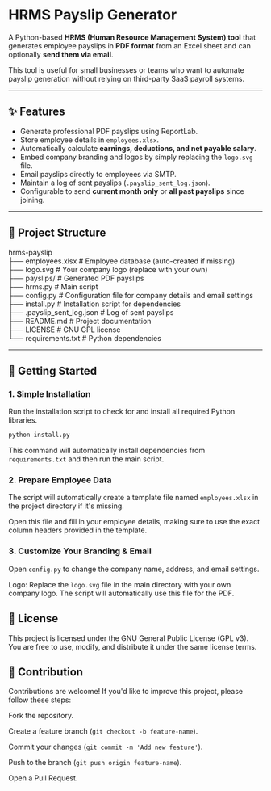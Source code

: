 # HRMS Payslip Generator

A Python-based **HRMS (Human Resource Management System) tool** that generates employee payslips in **PDF format** from an Excel sheet and can optionally **send them via email**.

This tool is useful for small businesses or teams who want to automate payslip generation without relying on third-party SaaS payroll systems.

---

## ✨ Features
- Generate professional PDF payslips using ReportLab.
- Store employee details in `employees.xlsx`.
- Automatically calculate **earnings, deductions, and net payable salary**.
- Embed company branding and logos by simply replacing the `logo.svg` file.
- Email payslips directly to employees via SMTP.
- Maintain a log of sent payslips (`.payslip_sent_log.json`).
- Configurable to send **current month only** or **all past payslips** since joining.

---

## 📂 Project Structure
hrms-payslip\
├── employees.xlsx # Employee database (auto-created if missing)\
├── logo.svg       # Your company logo (replace with your own)\
├── payslips/      # Generated PDF payslips\
├── hrms.py        # Main script\
├── config.py      # Configuration file for company details and email settings\
├── install.py     # Installation script for dependencies\
├── .payslip_sent_log.json # Log of sent payslips\
├── README.md      # Project documentation\
├── LICENSE        # GNU GPL license\
└── requirements.txt # Python dependencies

---

## 🚀 Getting Started

### 1. Simple Installation

Run the installation script to check for and install all required Python libraries.

```bash
python install.py
```
This command will automatically install dependencies from ```requirements.txt``` and then run the main script.

### 2. Prepare Employee Data
The script will automatically create a template file named ```employees.xlsx``` in the project directory if it's missing.

Open this file and fill in your employee details, making sure to use the exact column headers provided in the template.

### 3. Customize Your Branding & Email
Open ```config.py``` to change the company name, address, and email settings.

Logo: Replace the ```logo.svg``` file in the main directory with your own company logo. The script will automatically use this file for the PDF.


## 📜 License
This project is licensed under the GNU General Public License (GPL v3). You are free to use, modify, and distribute it under the same license terms.

## 🤝 Contribution
Contributions are welcome! If you'd like to improve this project, please follow these steps:

Fork the repository.

Create a feature branch (```git checkout -b feature-name```).

Commit your changes (```git commit -m 'Add new feature'```).

Push to the branch (```git push origin feature-name```).

Open a Pull Request.
